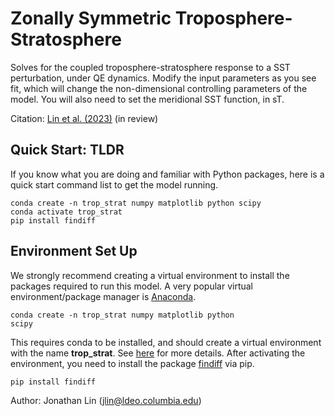 # Zonally Symmetric Troposphere-Stratosphere

Solves for the coupled troposphere-stratosphere response to a SST perturbation, under QE dynamics. Modify the input parameters as you see fit, which will change the non-dimensional controlling parameters of the model. You will also need to set the meridional SST function, in sT.

Citation: [Lin et al. (2023)](https://arxiv.org/abs/2305.01110) (in review)

## Quick Start: TLDR
If you know what you are doing and familiar with Python packages, here is a quick start command list to get the model running.

    conda create -n trop_strat numpy matplotlib python scipy
    conda activate trop_strat
    pip install findiff
    
## Environment Set Up
We strongly recommend creating a virtual environment to install the packages required to run this model. A very popular virtual environment/package manager is [Anaconda](https://docs.conda.io/projects/conda/en/latest/user-guide/install/index.html#).

<code>conda create -n trop_strat numpy matplotlib python scipy</code>

This requires conda to be installed, and should create a virtual environment with the name **trop_strat**. See [here](https://conda.io/projects/conda/en/latest/user-guide/tasks/manage-environments.html#creating-an-environment-from-an-environment-yml-file) for more details. After activating the environment, you need to install the package [findiff](https://findiff.readthedocs.io/en/latest/) via pip.

<code>pip install findiff</code>

Author: Jonathan Lin (jlin@ldeo.columbia.edu)
